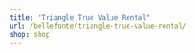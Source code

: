 ```yaml
---
title: "Triangle True Value Rental"
url: /bellefonte/triangle-true-value-rental/
shop: shop
---
```

